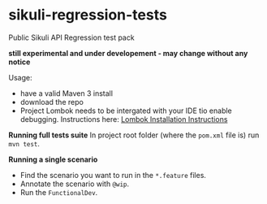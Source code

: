 # sikuli-regression-tests
Public Sikuli API Regression test pack

**still experimental and under developement - may change without any notice**

Usage:
- have a valid Maven 3 install
- download the repo
- Project Lombok needs to be intergated with your IDE tio enable debugging. Instructions here:
<a href="http://jnb.ociweb.com/jnb/jnbJan2010.html">Lombok Installation Instructions</a>

<b>Running full tests suite</b>
In project root folder (where the `pom.xml` file is) run `mvn test`.

<b>Running a single scenario</b>
- Find the scenario you want to run in the `*.feature` files.
- Annotate the scenario with `@wip`.
- Run the `FunctionalDev`.